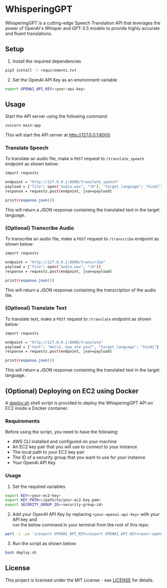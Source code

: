# WhisperingGPT
WhisperingGPT is a cutting-edge Speech Translation API that leverages the power of OpenAI's Whisper and GPT-3.5 models to provide highly accurate and fluent translations.

## Setup
1. Install the required dependencies
```sh
pip3 install -r requirements.txt
```

2. Set the OpenAI API Key as an environment variable
```sh
export OPENAI_API_KEY=<your-api-key>
```

## Usage
Start the API server using the following command:
```sh
uvicorn main:app
```
This will start the API server at <ins>http://127.0.0.1:8000</ins>


### Translate Speech
To translate an audio file, make a `POST` request to `/translate_speech` endpoint as shown below:
```sh
import requests

endpoint = "http://127.0.0.1:8000/translate_speech"
payload = {"file": open("audio.wav", "rb"), "target_language": "hindi"}
response = requests.post(endpoint, json=payload)

print(response.json())
```
This will return a JSON response containing the translated text in the target language.

### (Optional) Transcribe Audio
To transcribe an audio file, make a `POST` request to `/transcribe` endpoint as shown below:
```sh
import requests

endpoint = "http://127.0.0.1:8000/transcribe"
payload = {"file": open("audio.wav", "rb")}
response = requests.post(endpoint, json=payload)

print(response.json())
```
This will return a JSON response containing the transcription of the audio file.

### (Optional) Translate Text
To translate text, make a `POST` request to `/translate` endpoint as shown below:
```sh
import requests

endpoint = "http://127.0.0.1:8000/translate"
payload = {"text": "Hello, how are you?", "target_language": "hindi"}
response = requests.post(endpoint, json=payload)

print(response.json())
```
This will return a JSON response containing the translated text in the target language.

## (Optional) Deploying on EC2 using Docker

A [deploy.sh](deploy.sh) shell script is provided to deploy the WhisperingGPT API on EC2 inside a Docker container.

### Requirements
Before using the script, you need to have the following:

- AWS CLI installed and configured on your machine
- An EC2 key pair that you will use to connect to your instance
- The local path to your EC2 key pair
- The ID of a security group that you want to use for your instance
- Your OpenAI API Key

### Usage
1. Set the required variables
```sh
export KEY=<your-ec2-key>
export KEY_PATH=</path/to/your-ec2-key.pem>
export SECURITY_GROUP_ID=<security-group-id>
```

2. Add your OpenAI API Key by replacing `<your-openai-api-key>` with your API key and \
run the below command in your terminal from the root of this repo:
```sh
perl -i -pe 's/export OPENAI_API_KEY=/export OPENAI_API_KEY=<your-openai-api-key>/ if $.==23' install.sh
```

3. Run the script as shown below:
```sh
bash deploy.sh
```

## License

This project is licensed under the MIT License - see [LICENSE](LICENSE) for details.